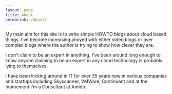 ```yaml
---
layout: page
title: About
permalink: /about/
---
```


My main aim for this site is to write simple HOWTO blogs about cloud based things. I've become increasing anoyed with either video blogs or over complex blogs where the author is trying to show how clever they are. 

I don't claim to be an expert in anything, I've been around long enough to know anyone claiming to be an expert in any cloud technology is probably lying to themselves. 

I have been kicking around in IT for over 35 years now in various companies and startups including Skyscanner, VMWare, Continuent and at the momement I'm a Consultant at Amido.
